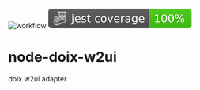 ![workflow](https://github.com/do-/node-doix-w2ui/actions/workflows/main.yml/badge.svg)
![Jest coverage](./badges/coverage-jest%20coverage.svg)
# node-doix-w2ui
doix w2ui adapter
